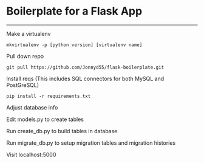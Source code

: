 # Boilerplate for a Flask App

---
Make a virtualenv

	mkvirtualenv -p [python version] [virtualenv name]

Pull down repo

	git pull https://github.com/Jonnyd55/flask-boilerplate.git

Install reqs (This includes SQL connectors for both MySQL and PostGreSQL)

	pip install -r requirements.txt

Adjust database info

Edit models.py to create tables

Run create_db.py to build tables in database

Run migrate_db.py to setup migration tables and migration histories

Visit localhost:5000 
